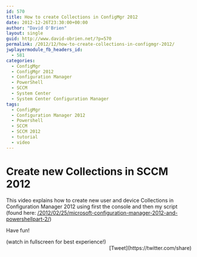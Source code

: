 ```yaml
---
id: 570
title: How to create Collections in ConfigMgr 2012
date: 2012-12-26T23:30:00+00:00
author: "David O'Brien"
layout: single
guid: http://www.david-obrien.net/?p=570
permalink: /2012/12/how-to-create-collections-in-configmgr-2012/
jwplayermodule_fb_headers_id:
  - 581
categories:
  - ConfigMgr
  - ConfigMgr 2012
  - Configuration Manager
  - PowerShell
  - SCCM
  - System Center
  - System Center Configuration Manager
tags:
  - ConfigMgr
  - Configuration Manager 2012
  - Powershell
  - SCCM
  - SCCM 2012
  - tutorial
  - video
---
```

# Create new Collections in SCCM 2012

This video explains how to create new user and device Collections in Configuration Manager 2012 using first the console and then my script (found here: [/2012/02/25/microsoft-configuration-manager-2012-and-powershellpart-2/](/2012/02/25/microsoft-configuration-manager-2012-and-powershellpart-2/ "/2012/02/25/microsoft-configuration-manager-2012-and-powershellpart-2/"))

Have fun!

<div id="scid:5737277B-5D6D-4f48-ABFC-DD9C333F4C5D:c1fcf642-713e-48fd-a34a-f64495e6f302" class="wlWriterEditableSmartContent" style="float: none; margin: 0px; display: inline; padding: 0px;">
  <div class='jwplayer' id='jwplayer-0'>
  </div>
</div>

<div class="wlWriterEditableSmartContent" style="float: none; margin: 0px; display: inline; padding: 0px;">
</div>

<div class="wlWriterEditableSmartContent" style="float: none; margin: 0px; display: inline; padding: 0px;">
  (watch in fullscreen for best experience!)
</div>

<div class="wlWriterEditableSmartContent" style="float: none; margin: 0px; display: inline; padding: 0px;">
</div>

<div style="float: right; margin-left: 10px;">
  [Tweet](https://twitter.com/share)
</div>

